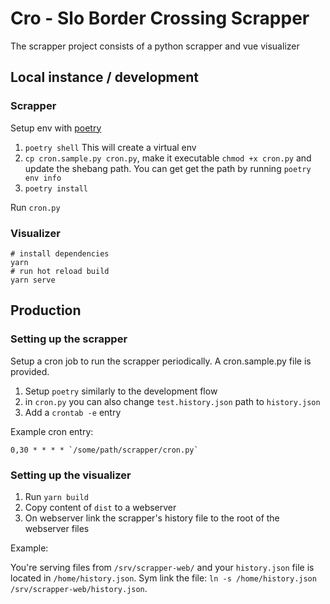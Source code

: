 # Cro - Slo Border Crossing Scrapper

The scrapper project consists of a python scrapper and vue visualizer

## Local instance / development

### Scrapper

Setup env with [poetry](https://python-poetry.org/)

1. `poetry shell` This will create a virtual env
2. `cp cron.sample.py cron.py`, make it executable `chmod +x cron.py` and update the shebang path.
    You can get get the path by running `poetry env info`
3. `poetry install`

Run `cron.py`

### Visualizer

```
# install dependencies
yarn
# run hot reload build
yarn serve
```

## Production

### Setting up the scrapper

Setup a cron job to run the scrapper periodically. A cron.sample.py file is provided.

1. Setup `poetry` similarly to the development flow
2. in `cron.py` you can also change `test.history.json` path to `history.json`
3. Add a `crontab -e` entry

Example cron entry:

```
0,30 * * * * `/some/path/scrapper/cron.py`
```

### Setting up the visualizer

1. Run `yarn build`
2. Copy content of `dist` to a webserver
3. On webserver link the scrapper's history file to the root of the webserver files

Example:

You're serving files from `/srv/scrapper-web/` and your `history.json` file is located in `/home/history.json`.
Sym link the file: `ln -s /home/history.json /srv/scrapper-web/history.json`.
